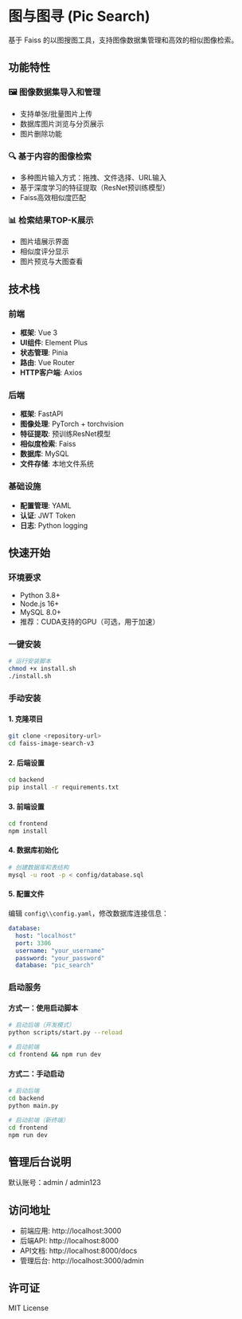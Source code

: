 # 图与图寻 (Pic Search)

基于 Faiss 的以图搜图工具，支持图像数据集管理和高效的相似图像检索。

## 功能特性

### 🖼️ 图像数据集导入和管理
- 支持单张/批量图片上传
- 数据库图片浏览与分页展示
- 图片删除功能

### 🔍 基于内容的图像检索
- 多种图片输入方式：拖拽、文件选择、URL输入
- 基于深度学习的特征提取（ResNet预训练模型）
- Faiss高效相似度匹配

### 📊 检索结果TOP-K展示
- 图片墙展示界面
- 相似度评分显示
- 图片预览与大图查看

## 技术栈

### 前端
- **框架**: Vue 3
- **UI组件**: Element Plus
- **状态管理**: Pinia
- **路由**: Vue Router
- **HTTP客户端**: Axios

### 后端
- **框架**: FastAPI
- **图像处理**: PyTorch + torchvision
- **特征提取**: 预训练ResNet模型
- **相似度检索**: Faiss
- **数据库**: MySQL
- **文件存储**: 本地文件系统

### 基础设施
- **配置管理**: YAML
- **认证**: JWT Token
- **日志**: Python logging



## 快速开始

### 环境要求
- Python 3.8+
- Node.js 16+
- MySQL 8.0+
- 推荐：CUDA支持的GPU（可选，用于加速）

### 一键安装
```bash
# 运行安装脚本
chmod +x install.sh
./install.sh
```

### 手动安装

#### 1. 克隆项目
```bash
git clone <repository-url>
cd faiss-image-search-v3
```

#### 2. 后端设置
```bash
cd backend
pip install -r requirements.txt
```

#### 3. 前端设置
```bash
cd frontend
npm install
```

#### 4. 数据库初始化
```bash
# 创建数据库和表结构
mysql -u root -p < config/database.sql
```

#### 5. 配置文件
编辑 `config\\config.yaml`，修改数据库连接信息：
```yaml
database:
  host: "localhost"
  port: 3306
  username: "your_username"
  password: "your_password"
  database: "pic_search"
```

### 启动服务

#### 方式一：使用启动脚本
```bash
# 启动后端（开发模式）
python scripts/start.py --reload

# 启动前端
cd frontend && npm run dev
```

#### 方式二：手动启动
```bash
# 启动后端
cd backend
python main.py

# 启动前端（新终端）
cd frontend
npm run dev
```

## 管理后台说明
默认账号：admin / admin123

## 访问地址

- 前端应用: http://localhost:3000
- 后端API: http://localhost:8000
- API文档: http://localhost:8000/docs
- 管理后台: http://localhost:3000/admin



## 许可证

MIT License 


